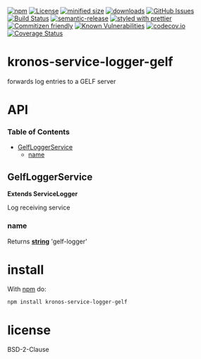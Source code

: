 [![npm](https://img.shields.io/npm/v/@kronos-integration/service-logger-gelf.svg)](https://www.npmjs.com/package/@kronos-integration/service-logger-gelf)
[![License](https://img.shields.io/badge/License-BSD%203--Clause-blue.svg)](https://opensource.org/licenses/BSD-3-Clause)
[![minified size](https://badgen.net/bundlephobia/min/@kronos-integration/service-logger-gelf)](https://bundlephobia.com/result?p=@kronos-integration/service-logger-gelf)
[![downloads](http://img.shields.io/npm/dm/@kronos-integration/service-logger-gelf.svg?style=flat-square)](https://npmjs.org/package/@kronos-integration/service-logger-gelf)
[![GitHub Issues](https://img.shields.io/github/issues/Kronos-Integration/service-logger-gelf.svg?style=flat-square)](https://github.com/Kronos-Integration/service-logger-gelf/issues)
[![Build Status](https://travis-ci.com/Kronos-Integration/service-logger-gelf.svg?branch=master)](https://travis-ci.com/Kronos-Integration/service-logger-gelf)
[![semantic-release](https://img.shields.io/badge/%20%20%F0%9F%93%A6%F0%9F%9A%80-semantic--release-e10079.svg)](https://github.com/Kronos-Integration/service-logger-gelf)
[![styled with prettier](https://img.shields.io/badge/styled_with-prettier-ff69b4.svg)](https://github.com/prettier/prettier)
[![Commitizen friendly](https://img.shields.io/badge/commitizen-friendly-brightgreen.svg)](http://commitizen.github.io/cz-cli/)
[![Known Vulnerabilities](https://snyk.io/test/github/Kronos-Integration/service-logger-gelf/badge.svg)](https://snyk.io/test/github/Kronos-Integration/service-logger-gelf)
[![codecov.io](http://codecov.io/github/Kronos-Integration/service-logger-gelf/coverage.svg?branch=master)](http://codecov.io/github/Kronos-Integration/service-logger-gelf?branch=master)
[![Coverage Status](https://coveralls.io/repos/Kronos-Integration/service-logger-gelf/badge.svg)](https://coveralls.io/r/Kronos-Integration/service-logger-gelf)

# kronos-service-logger-gelf

forwards log entries to a GELF server

# API

<!-- Generated by documentation.js. Update this documentation by updating the source code. -->

### Table of Contents

-   [GelfLoggerService](#gelfloggerservice)
    -   [name](#name)

## GelfLoggerService

**Extends ServiceLogger**

Log receiving service

### name

Returns **[string](https://developer.mozilla.org/docs/Web/JavaScript/Reference/Global_Objects/String)** 'gelf-logger'

# install

With [npm](http://npmjs.org) do:

```shell
npm install kronos-service-logger-gelf
```

# license

BSD-2-Clause
